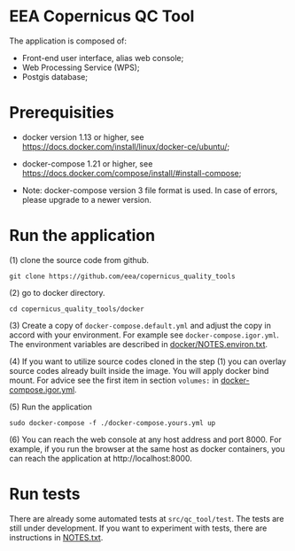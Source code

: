 # EEA Copernicus QC Tool

The application is composed of:
* Front-end user interface, alias web console;
* Web Processing Service (WPS);
* Postgis database;

# Prerequisities

* docker version 1.13 or higher, see https://docs.docker.com/install/linux/docker-ce/ubuntu/;
* docker-compose 1.21 or higher, see https://docs.docker.com/compose/install/#install-compose;

* Note: docker-compose version 3 file format is used. In case of errors, please upgrade to a newer version.

# Run the application

(1) clone the source code from github.
```
git clone https://github.com/eea/copernicus_quality_tools
```

(2) go to docker directory.
```
cd copernicus_quality_tools/docker
```

(3) Create a copy of `docker-compose.default.yml` and adjust the copy in accord with your environment.  For example see `docker-compose.igor.yml`.  The environment variables are described in [docker/NOTES.environ.txt](src/qc_tool/docker/NOTES.environ.txt).

(4) If you want to utilize source codes cloned in the step (1) you can overlay source codes already built inside the image.  You will apply docker bind mount.  For advice see the first item in section `volumes:` in [docker-compose.igor.yml](docker/docker-compose.igor.yml).

(5) Run the application
```
sudo docker-compose -f ./docker-compose.yours.yml up
```

(6) You can reach the web console at any host address and port 8000.  For example, if you run the browser at the same host as docker containers, you can reach the application at http://localhost:8000.


# Run tests

There are already some automated tests at `src/qc_tool/test`.
The tests are still under development.
If you want to experiment with tests, there are instructions in [NOTES.txt](src/qc_tool/test/NOTES.txt).
